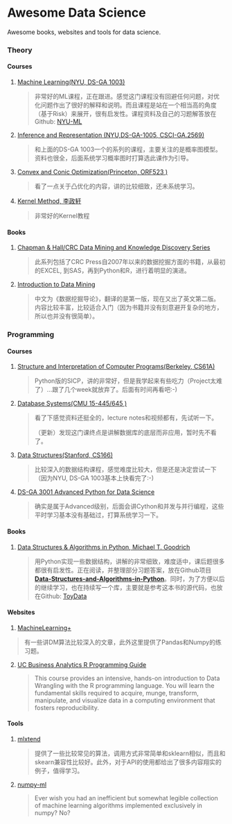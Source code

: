 # Awesome Data Science
Awesome books, websites and tools for data science.


### Theory

#### Courses

1. [Machine Learning(NYU, DS-GA 1003)](https://davidrosenberg.github.io/ml2019/#home)

   >非常好的ML课程，正在跟进。感觉这门课程没有回避任何问题，对优化问题作出了很好的解释和说明。而且课程是站在一个相当高的角度（基于Risk）来展开，很有启发性。课程资料及自己的习题解答放在Github: [NYU-ML](https://github.com/shenxiangzhuang/NYU-ML)
   
2. [Inference and Representation (NYU,DS-GA-1005, CSCI-GA.2569)](https://github.com/joanbruna/ir18)

   > 和上面的DS-GA 1003一个的系列的课程，主要关注的是概率图模型。资料也很全，后面系统学习概率图时打算选此课作为引导。

3. [Convex and Conic Optimization(Princeton,  ORF523 )](http://aaa.princeton.edu/orf523)

   >看了一点关于凸优化的内容，讲的比较细致，还未系统学习。

4. [Kernel Method, 李政轩](https://www.youtube.com/watch?v=p4t6O9uRX-U&list=PLt0SBi1p7xrRKE2us8doqryRou6eDYEOy)

   > 非常好的Kernel教程

   

#### Books

1. [Chapman & Hall/CRC Data Mining and Knowledge Discovery Series](https://www.crcpress.com/Chapman--HallCRC-Data-Mining-and-Knowledge-Discovery-Series/book-series/CHDAMINODIS?page=&order=pubdate&size=48&view=list&status=published,forthcoming)

   > 此系列包括了CRC Press自2007年以来的数据挖掘方面的书籍，从最初的EXCEL, 到SAS，再到Python和R，进行着明显的演进。

2. [Introduction to Data Mining](https://www-users.cs.umn.edu/~kumar001/dmbook/index.php)

   > 中文为《数据挖掘导论》，翻译的是第一版，现在又出了英文第二版。内容比较丰富，比较适合入门（因为书籍并没有刻意避开复杂的地方，所以也并没有很简单）。





### Programming

#### Courses

1. [Structure and Interpretation of Computer Programs(Berkeley, CS61A)](https://cs61a.org/)

   >Python版的SICP，讲的非常好，但是我学起来有些吃力（Project太难了）...跟了几个week就放弃了。后面有时间再看吧:-)
   >

2. [Database Systems(CMU 15-445/645 )](https://15445.courses.cs.cmu.edu/fall2019/)

   >看了下感觉资料还挺全的，lecture notes和视频都有，先试听一下。
   >
   >（更新）发现这门课终点是讲解数据库的底层而非应用，暂时先不看了。
   >
   
3. [Data Structures(Stanford, CS166)](https://web.stanford.edu/class/cs166/)

   > 比较深入的数据结构课程，感觉难度比较大，但是还是决定尝试一下（因为NYU, DS-GA 1003基本上快看完了:-)

4. [DS-GA 3001 Advanced Python for Data Science](https://nyu-cds.github.io/courses/advanced/)

   > 确实是属于Advanced级别，后面会讲Cython和并发与并行编程，这些平时学习基本没有基础过，打算系统学习一下。

#### Books

1. [Data Structures & Algorithms in Python, Michael T. Goodrich](http://bcs.wiley.com/he-bcs/Books?action=index&bcsId=8029&itemId=1118290275)

   > 用Python实现一些数据结构，讲解的非常细致，难度适中，课后题很多都很有启发性。正在阅读，并整理部分习题答案，放在Github项目[**Data-Structures-and-Algorithms-in-Python**](https://github.com/shenxiangzhuang/Data-Structures-and-Algorithms-in-Python)。同时，为了方便以后的继续学习，也在持续写一个库，主要就是参考这本书的源代码，也放在Github: [ToyData](https://github.com/shenxiangzhuang/ToyData)

   

#### Websites

1. [MachineLearning+](https://www.machinelearningplus.com/)
   
> 有一些讲DM算法比较深入的文章，此外这里提供了Pandas和Numpy的练习题。

2. [UC Business Analytics R Programming Guide](http://uc-r.github.io/)

   >This course provides an intensive, hands-on introduction to Data 
   >Wrangling with the R programming language. You will learn the 
   >fundamental skills required to acquire, munge, transform, manipulate, and visualize data in a computing environment that fosters reproducibility.

#### Tools

1. [mlxtend](http://rasbt.github.io/mlxtend/)

   > 提供了一些比较常见的算法，调用方式非常简单和sklearn相似，而且和skearn兼容性比较好。此外，对于API的使用都给出了很多内容翔实的例子，值得学习。

2. [numpy-ml](https://github.com/ddbourgin/numpy-ml)

   >Ever wish you had an inefficient but somewhat legible collection of machine learning algorithms implemented exclusively in numpy? No?



